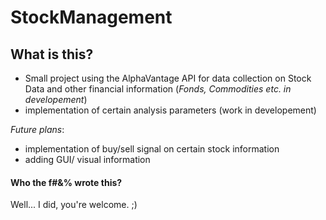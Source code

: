 # StockManagement
## What is this? 
* Small project using the AlphaVantage API for data collection on Stock Data and other financial information (_Fonds, Commodities etc. in developement_) 
* implementation of certain analysis parameters (work in developement)

_Future plans_: 
* implementation of buy/sell signal on certain stock information 
* adding GUI/ visual information 

#### Who the f#&% wrote this? 

Well... I did, you're welcome. ;) 
